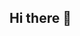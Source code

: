 ## Hi there 👋

<!--
**gula1111/gula1111** is a ✨ _special_ ✨ repository because its `README.md` (this file) appears on your GitHub profile.
Here are some ideas to get you started:

- 🔭 I’m currently working at **Energa**, focusing on IT projects and analyzing data to forecast energy production from renewable energy sources.
- 🌱 I’m currently learning advanced techniques in data analysis and energy forecasting, alongside exploring new technologies in software development.
- 👯 I’m looking to collaborate on projects related to data analysis, energy forecasting, or software development in Java, Python, C#, C++, and Apex by Oracle.
- 🤔 I’m looking for help with innovative approaches to optimize renewable energy forecasting models.  
- 💬 Ask me about programming, data analysis, or renewable energy!  
- 📫 How to reach me: mikolajgul@gmail.com
- 😄 Pronouns: He/Him
- ⚡ Fun fact: I’m passionate about sailing and spend my free time navigating the waters!  
-->
